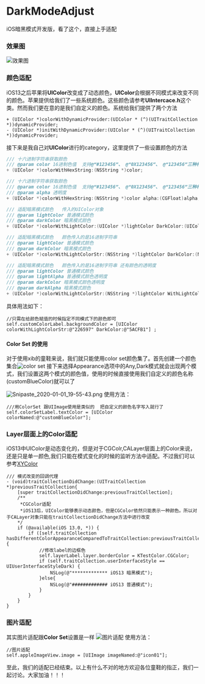 # DarkModeAdjust
iOS暗黑模式开发版，看了这个，直接上手适配
### 效果图 
![效果图](https://upload-images.jianshu.io/upload_images/16265162-ff3b139323cbb263.png?imageMogr2/auto-orient/strip%7CimageView2/2/w/1240)
### 颜色适配
iOS13之后苹果将**UIColor**改变成了动态颜色，**UIColor**会根据不同模式来改变不同的颜色。苹果提供给我们了一些系统颜色。这些颜色请参考**UIIntercace.h**这个类。然而我们更在意的是我们自定义的颜色。系统给我们提供了两个方法
```
+ (UIColor *)colorWithDynamicProvider:(UIColor * (^)(UITraitCollection *))dynamicProvider;
- (UIColor *)initWithDynamicProvider:(UIColor * (^)(UITraitCollection *))dynamicProvider;
```
接下来是我自己对**UIColor**进行的category，这里提供了一些设置颜色的方法
```objectivec
/// 十六进制字符串获取颜色
/// @param color 16进制色值  支持@“#123456”、 @“0X123456”、 @“123456”三种格式
+ (UIColor *)colorWithHexString:(NSString *)color;

/// 十六进制字符串获取颜色
/// @param color 16进制色值  支持@“#123456”、 @“0X123456”、 @“123456”三种格式
/// @param alpha 透明度
+ (UIColor *)colorWithHexString:(NSString *)color alpha:(CGFloat)alpha;

/// 适配暗黑模式颜色   传入的UIColor对象
/// @param lightColor 普通模式颜色
/// @param darkColor 暗黑模式颜色
+ (UIColor *)colorWithLightColor:(UIColor *)lightColor DarkColor:(UIColor *)darkColor;

/// 适配暗黑模式颜色   颜色传入的是16进制字符串
/// @param lightColor 普通模式颜色
/// @param darkColor 暗黑模式颜色
+ (UIColor *)colorWithLightColorStr:(NSString *)lightColor DarkColor:(NSString *)darkColor;

/// 适配暗黑模式颜色   颜色传入的是16进制字符串 还有颜色的透明度
/// @param lightColor 普通模式颜色
/// @param lightAlpha 普通模式颜色透明度
/// @param darkColor 暗黑模式颜色透明度
/// @param darkAlpha 暗黑模式颜色
+ (UIColor *)colorWithLightColorStr:(NSString *)lightColor WithLightColorAlpha:(CGFloat)lightAlpha DarkColor:(NSString *)darkColor WithDarkColorAlpha:(CGFloat)darkAlpha;
```
具体用法如下：
```
//只需在给颜色赋值的时候指定不同模式下的颜色即可
self.customColorLabel.backgroundColor = [UIColor colorWithLightColorStr:@"226597" DarkColor:@"5ACFB1"] ;
```
#### Color Set 的使用
对于使用xib的童鞋来说，我们就只能使用color set颜色集了。首先创建一个颜色集合![color set](https://upload-images.jianshu.io/upload_images/16265162-e4e8ae69f423d432.png?imageMogr2/auto-orient/strip%7CimageView2/2/w/1240)
接下来选择Appearance选项中的Any,Dark模式就会出现两个模式，我们设置这两个模式的颜色值，使用的时候直接使用我们自定义的颜色名称(customBlueColor)就可以了

![Snipaste_2020-01-01_19-55-43.png](https://upload-images.jianshu.io/upload_images/16265162-36c7743ffa4a1ff6.png?imageMogr2/auto-orient/strip%7CimageView2/2/w/1240)
使用方法：
```
///用ColorSet 跟UIImage使用是类似的  把自定义的颜色名字写入就行了
self.colorSetLabel.textColor = [UIColor colorNamed:@"customBlueColor"];
```
### Layer层面上的Color适配
iOS13中UIColor是动态变化的，但是对于CGColr,CALayer层面上的Color来说，还是只是单一颜色,我们只能在模式变化的时候的监听方法中适配。不过我们可以参考[XYColor](https://github.com/RayJiang16/XYColor.git)
```
/// 模式改变的回调代理
- (void)traitCollectionDidChange:(UITraitCollection *)previousTraitCollection{
    [super traitCollectionDidChange:previousTraitCollection];
    /**
     *CGColor适配
     *iOS13后，UIColor能够表示动态颜色，但是CGColor依然只能表示一种颜色。所以对于CALayer对象只能在traitCollectionDidChange方法中进行改变
    */
    if (@available(iOS 13.0, *)) {
        if ([self.traitCollection hasDifferentColorAppearanceComparedToTraitCollection:previousTraitCollection]) {
            //修改label的边框色
            self.layerLabel.layer.borderColor = KTestColor.CGColor;
            if (self.traitCollection.userInterfaceStyle == UIUserInterfaceStyleDark) {
                NSLog(@"************* iOS13 暗黑模式");
            }else{
                NSLog(@"############# iOS13 普通模式");
            }
        }
    }
}
```
### 图片适配
其实图片适配跟**Color Set**设置是一样
![图片适配](https://upload-images.jianshu.io/upload_images/16265162-f3af13ab4f1e633e.png?imageMogr2/auto-orient/strip%7CimageView2/2/w/1240)
使用方法：
```
//图片适配
self.appleImageView.image = [UIImage imageNamed:@"icon01"];
```
至此，我们的适配已经结束。以上有什么不对的地方欢迎各位童鞋的指正，我们一起讨论。大家加油！！！

